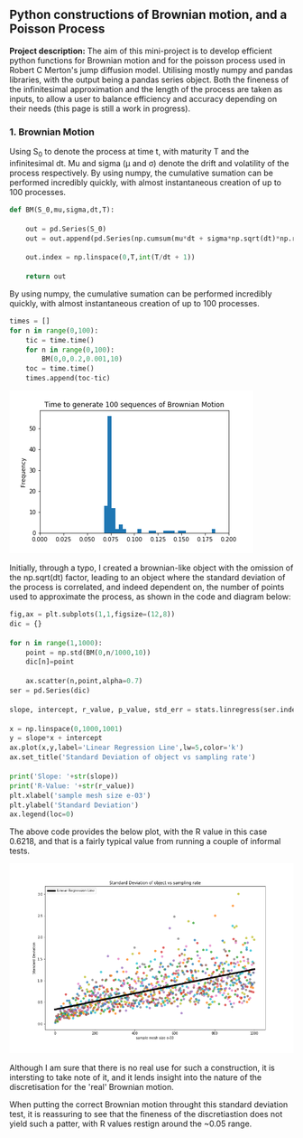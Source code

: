 ## Python constructions of Brownian motion, and a Poisson Process

**Project description:** The aim of this mini-project is to develop efficient python functions for Brownian motion and for the poisson process used in Robert C Merton's jump diffusion model. Utilising mostly numpy and pandas libraries, with the output being a pandas series object. Both the fineness of the infinitesimal approximation and the length of the process are taken as inputs, to allow a user to balance efficiency and accuracy depending on their needs (this page is still a work in progress). 

### 1. Brownian Motion

Using S<sub>0</sub> to denote the process at time t, with maturity T and the infinitesimal dt. Mu and sigma (&mu; and &sigma;) denote the drift and volatility of the process respectively. By using numpy, the cumulative sumation can be performed incredibly quickly, with almost instantaneous creation of up to 100 processes. 

```python
def BM(S_0,mu,sigma,dt,T):
    
    out = pd.Series(S_0)
    out = out.append(pd.Series(np.cumsum(mu*dt + sigma*np.sqrt(dt)*np.random.normal(0,1,int(T/dt)))),ignore_index=True)
    
    out.index = np.linspace(0,T,int(T/dt + 1))
    
    return out
```
By using numpy, the cumulative sumation can be performed incredibly quickly, with almost instantaneous creation of up to 100 processes.


```python
times = []
for n in range(0,100): 
    tic = time.time()
    for n in range(0,100):
        BM(0,0,0.2,0.001,10)
    toc = time.time()
    times.append(toc-tic)
```
<img src ="images/basic stochastic constructions/hundred brownian motions histo.png?raw=true">

Initially, through a typo, I created a brownian-like object with the omission of the np.sqrt(dt) factor, leading to an object where the standard deviation of the process is correlated, and indeed dependent on, the number of points used to approximate the process, as shown in the code and diagram below:

```python
fig,ax = plt.subplots(1,1,figsize=(12,8))
dic = {}

for n in range(1,1000):
    point = np.std(BM(0,n/1000,10))
    dic[n]=point
    
    ax.scatter(n,point,alpha=0.7)
ser = pd.Series(dic)
    
slope, intercept, r_value, p_value, std_err = stats.linregress(ser.index,ser)

x = np.linspace(0,1000,1001)
y = slope*x + intercept
ax.plot(x,y,label='Linear Regression Line',lw=5,color='k')
ax.set_title('Standard Deviation of object vs sampling rate')

print('Slope: '+str(slope))
print('R-Value: '+str(r_value))
plt.xlabel('sample mesh size e-03')
plt.ylabel('Standard Deviation')
ax.legend(loc=0)
```
The above code provides the below plot, with the R value in this case 0.6218, and that is a fairly typical value from running a couple of informal tests.

<img src ="images/basic stochastic constructions/failed brownian.png?raw=true">

Although I am sure that there is no real use for such a construction, it is intersting to take note of it, and it lends insight into the nature of the discretisation for the 'real' Brownian motion.

When putting the correct Brownian motion throught this standard deviation test, it is reassuring to see that the fineness of the discretiastion does not yield such a patter, with R values restign around the ~0.05 range.


<img scr ="images/basic stochastic constructions/undrifted brownian.jpeg?raw=true">
